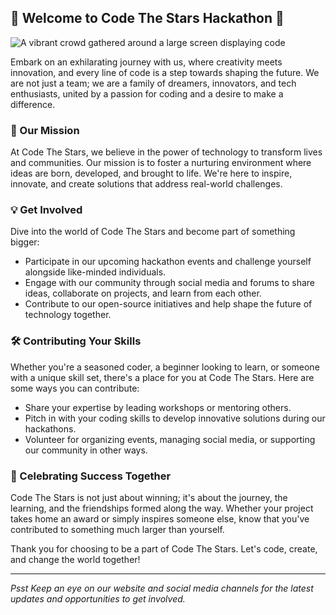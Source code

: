 ## 🌟 Welcome to Code The Stars Hackathon 🌟

![A vibrant crowd gathered around a large screen displaying code](https://example.com/code-the-stars-crowd.jpg)

Embark on an exhilarating journey with us, where creativity meets innovation, and every line of code is a step towards shaping the future. We are not just a team; we are a family of dreamers, innovators, and tech enthusiasts, united by a passion for coding and a desire to make a difference.

### 🚀 Our Mission

At Code The Stars, we believe in the power of technology to transform lives and communities. Our mission is to foster a nurturing environment where ideas are born, developed, and brought to life. We're here to inspire, innovate, and create solutions that address real-world challenges.

### 💡 Get Involved

Dive into the world of Code The Stars and become part of something bigger:

- Participate in our upcoming hackathon events and challenge yourself alongside like-minded individuals.
- Engage with our community through social media and forums to share ideas, collaborate on projects, and learn from each other.
- Contribute to our open-source initiatives and help shape the future of technology together.

### 🛠️ Contributing Your Skills

Whether you're a seasoned coder, a beginner looking to learn, or someone with a unique skill set, there's a place for you at Code The Stars. Here are some ways you can contribute:

- Share your expertise by leading workshops or mentoring others.
- Pitch in with your coding skills to develop innovative solutions during our hackathons.
- Volunteer for organizing events, managing social media, or supporting our community in other ways.

### 🎉 Celebrating Success Together

Code The Stars is not just about winning; it's about the journey, the learning, and the friendships formed along the way. Whether your project takes home an award or simply inspires someone else, know that you've contributed to something much larger than yourself.

Thank you for choosing to be a part of Code The Stars. Let's code, create, and change the world together!

---

*Psst Keep an eye on our website and social media channels for the latest updates and opportunities to get involved.*
